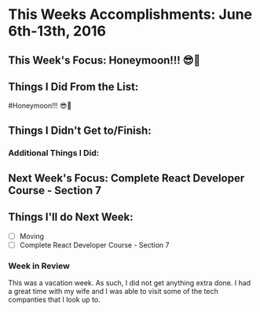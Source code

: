 # This Weeks Accomplishments: June 6th-13th, 2016

## This Week's Focus: Honeymoon!!! 😎🎉

## Things I Did From the List:
#Honeymoon!!! 😎🎉

## Things I Didn't Get to/Finish:

### Additional Things I Did:

## Next Week's Focus: Complete React Developer Course - Section 7

## Things I'll do Next Week:
- [ ] Moving
- [ ] Complete React Developer Course - Section 7

### Week in Review
This was a vacation week. As such, I did not get anything extra done. I had a great time with my wife and I was able to visit some of the tech companties that I look up to.
